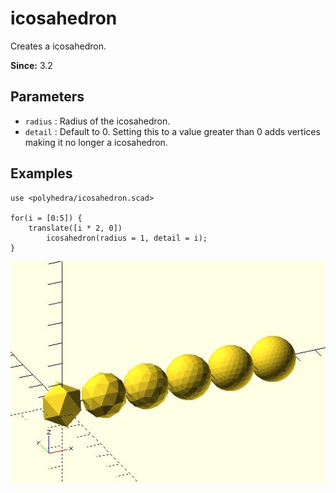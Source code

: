 # icosahedron

Creates a icosahedron.

**Since:** 3.2

## Parameters

- `radius` : Radius of the icosahedron.
- `detail` : Default to 0. Setting this to a value greater than 0 adds vertices making it no longer a icosahedron.

## Examples

	use <polyhedra/icosahedron.scad>

	for(i = [0:5]) {
		translate([i * 2, 0])
			icosahedron(radius = 1, detail = i);
	}

![icosahedron](images/lib3x-polyhedra_icosahedron-1.JPG)

